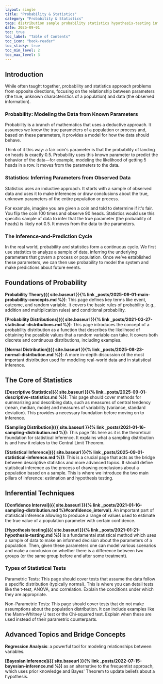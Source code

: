 ```yaml
---
layout: single
title: "Probability & Statistics"
category: "Probability & Statistics"
tags: distribution sample probability statistics hypothesis-testing inference
date: 2025-09-01
toc: true
toc_label: "Table of Contents"
toc_icon: "book-reader"
toc_sticky: true
toc_min_level: 2
toc_max_level: 3
---
```


## Introduction

While often taught together, probability and statistics approach problems from opposite directions, focusing on the relationship between parameters (the true, unknown characteristics of a population) and data (the observed information).

### Probability: Modeling the Data from Known Parameters

Probability is a branch of mathematics that uses a deductive approach. It assumes we know the true parameters of a population or process and, based on these parameters, it provides a model for how the data should behave.

Think of it this way: a fair coin's parameter is that the probability of landing on heads is exactly 0.5. Probability uses this known parameter to predict the behavior of the data—for example, modeling the likelihood of getting 5 heads in a row. It moves from the parameters to the data.

### Statistics: Inferring Parameters from Observed Data

Statistics uses an inductive approach. It starts with a sample of observed data and uses it to make inferences or draw conclusions about the true, unknown parameters of the entire population or process.

For example, imagine you are given a coin and told to determine if it's fair. You flip the coin 100 times and observe 90 heads. Statistics would use this specific sample of data to infer that the true parameter (the probability of heads) is likely not 0.5. It moves from the data to the parameters.

### The Inference-and-Prediction Cycle

In the real world, probability and statistics form a continuous cycle. We first use statistics to analyze a sample of data, inferring the underlying parameters that govern a process or population. Once we've established these parameters, we can then use probability to model the system and make predictions about future events.

## Foundations of Probability

**Probability Theory({{ site.baseurl }}{% link _posts/2025-09-01-main-probability-concepts.md %})**: This page defines key terms like event, outcome, and random variable. It covers the basic rules of probability (e.g., addition and multiplication rules) and conditional probability.

**[Probability Distributions]({{ site.baseurl }}{% link _posts/2021-03-27-statistical-distributions.md %})**: This page introduces the concept of a probability distribution as a function that describes the likelihood of obtaining the possible values that a random variable can take. It covers both discrete and continuous distributions, including examples.

**[Normal Distribution]({{ site.baseurl }}{% link _posts/2025-08-23-normal-distribution.md %})**: A more in-depth discussion of the most important distribution used for modeling real-world data and in statistical inference.

## The Core of Statistics

**[Descriptive Statistics]({{ site.baseurl }}{% link _posts/2025-09-01-descriptive-statistics.md %})**: This page should cover methods for summarizing and describing data, such as measures of central tendency (mean, median, mode) and measures of variability (variance, standard deviation). This provides a necessary foundation before moving on to inference.

**[Sampling Distribution]({{ site.baseurl }}{% link _posts/2021-01-16-sampling-distribution.md %})**: This page fits here as it is the theoretical foundation for statistical inference. It explains what a sampling distribution is and how it relates to the Central Limit Theorem.

**[Statistical Inference]({{ site.baseurl }}{% link _posts/2025-09-01-statistical-inference.md %})**: This is a crucial page that acts as the bridge between descriptive statistics and more advanced topics. It should define statistical inference as the process of drawing conclusions about a population based on a sample. This is where we introduce the two main pillars of inference: estimation and hypothesis testing.

## Inferential Techniques

**[Confidence Interval]({{ site.baseurl }}{% link _posts/2021-01-16-sampling-distribution.md %}#confidence_interval)**. An important part of statistical inference allowing to produce a range of values used to estimate the true value of a population parameter with certain confidence.

**[Hypothesis testing]({{ site.baseurl }}{% link _posts/2021-01-21-hypothesis-testing.md %})** is a fundamental statistical method which uses a sample of data to make an informed decision about the parameters of a population. Then, given these parameters one can model various scenarios and make a conclusion on whether there is a difference between two groups (or the same group before and after some treatment). 

### Types of Statistical Tests

Parametric Tests: This page should cover tests that assume the data follow a specific distribution (typically normal). This is where you can detail tests like the t-test, ANOVA, and correlation. Explain the conditions under which they are appropriate.

Non-Parametric Tests: This page should cover tests that do not make assumptions about the population distribution. It can include examples like the Mann-Whitney U test or the Chi-squared test. Explain when these are used instead of their parametric counterparts.

## Advanced Topics and Bridge Concepts

**Regression Analysis**: a powerful tool for modeling relationships between variables.

**[Bayesian Inference]({{ site.baseurl }}{% link _posts/2022-07-15-bayesian-inference.md %})** as an alternative to the frequentist approach, which uses prior knowledge and Bayes' Theorem to update beliefs about a hypothesis.